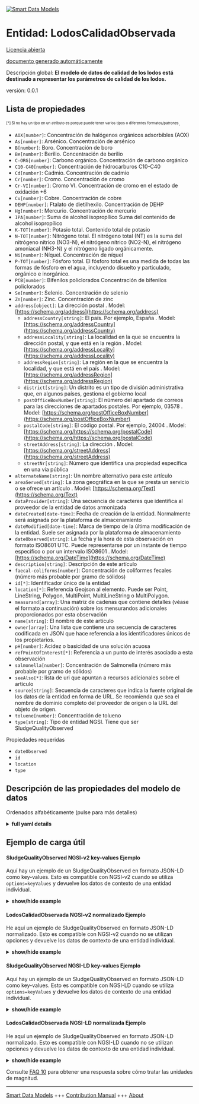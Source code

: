 <!-- 10-Header -->  
[![Smart Data Models](https://smartdatamodels.org/wp-content/uploads/2022/01/SmartDataModels_logo.png "Logo")](https://smartdatamodels.org)  
Entidad: LodosCalidadObservada  
==============================<!-- /10-Header -->  
<!-- 15-License -->  
[Licencia abierta](https://github.com/smart-data-models//dataModel.WaterQuality/blob/master/SludgeQualityObserved/LICENSE.md)  
[documento generado automáticamente](https://docs.google.com/presentation/d/e/2PACX-1vTs-Ng5dIAwkg91oTTUdt8ua7woBXhPnwavZ0FxgR8BsAI_Ek3C5q97Nd94HS8KhP-r_quD4H0fgyt3/pub?start=false&loop=false&delayms=3000#slide=id.gb715ace035_0_60)  
<!-- /15-License -->  
<!-- 20-Description -->  
Descripción global: **El modelo de datos de calidad de los lodos está destinado a representar los parámetros de calidad de los lodos.**  
versión: 0.0.1  
<!-- /20-Description -->  
<!-- 30-PropertiesList -->  

## Lista de propiedades  

<sup><sub>[*] Si no hay un tipo en un atributo es porque puede tener varios tipos o diferentes formatos/patrones</sub></sup>.  
- `AOX[number]`: Concentración de halógenos orgánicos adsorbibles (AOX)  - `As[number]`: Arsénico. Concentración de arsénico  - `B[number]`: Boro. Concentración de boro  - `Be[number]`: Berilio. Concentración de berilio  - `C-ORG[number]`: Carbono orgánico. Concentración de carbono orgánico  - `C10-C40[number]`: Concentración de hidrocarburos C10-C40  - `Cd[number]`: Cadmio. Concentración de cadmio  - `Cr[number]`: Cromo. Concentración de cromo  - `Cr-VI[number]`: Cromo VI. Concentración de cromo en el estado de oxidación +6  - `Cu[number]`: Cobre. Concentración de cobre  - `DEHP[number]`: Ftalato de dietilhexilo. Concentración de DEHP  - `Hg[number]`: Mercurio. Concentración de mercurio  - `IPA[number]`: Suma de alcohol isopropílico Suma del contenido de alcohol isopropílico  - `K-TOT[number]`: Potasio total. Contenido total de potasio  - `N-TOT[number]`: Nitrógeno total. El nitrógeno total (NT) es la suma del nitrógeno nítrico (NO3-N), el nitrógeno nítrico (NO2-N), el nitrógeno amoniacal (NH3-N) y el nitrógeno ligado orgánicamente.  - `Ni[number]`: Níquel. Concentración de níquel  - `P-TOT[number]`: Fósforo total. El fósforo total es una medida de todas las formas de fósforo en el agua, incluyendo disuelto y particulado, orgánico e inorgánico.  - `PCB[number]`: Bifenilos policlorados Concentración de bifenilos policlorados  - `Se[number]`: Selenio. Concentración de selenio  - `Zn[number]`: Zinc. Concentración de zinc  - `address[object]`: La dirección postal  . Model: [https://schema.org/address](https://schema.org/address)	- `addressCountry[string]`: El país. Por ejemplo, España  . Model: [https://schema.org/addressCountry](https://schema.org/addressCountry)  
	- `addressLocality[string]`: La localidad en la que se encuentra la dirección postal, y que está en la región  . Model: [https://schema.org/addressLocality](https://schema.org/addressLocality)  
	- `addressRegion[string]`: La región en la que se encuentra la localidad, y que está en el país  . Model: [https://schema.org/addressRegion](https://schema.org/addressRegion)  
	- `district[string]`: Un distrito es un tipo de división administrativa que, en algunos países, gestiona el gobierno local    
	- `postOfficeBoxNumber[string]`: El número del apartado de correos para las direcciones de apartados postales. Por ejemplo, 03578  . Model: [https://schema.org/postOfficeBoxNumber](https://schema.org/postOfficeBoxNumber)  
	- `postalCode[string]`: El código postal. Por ejemplo, 24004  . Model: [https://schema.org/https://schema.org/postalCode](https://schema.org/https://schema.org/postalCode)  
	- `streetAddress[string]`: La dirección  . Model: [https://schema.org/streetAddress](https://schema.org/streetAddress)  
	- `streetNr[string]`: Número que identifica una propiedad específica en una vía pública    
- `alternateName[string]`: Un nombre alternativo para este artículo  - `areaServed[string]`: La zona geográfica en la que se presta un servicio o se ofrece un artículo  . Model: [https://schema.org/Text](https://schema.org/Text)- `dataProvider[string]`: Una secuencia de caracteres que identifica al proveedor de la entidad de datos armonizada  - `dateCreated[date-time]`: Fecha de creación de la entidad. Normalmente será asignada por la plataforma de almacenamiento  - `dateModified[date-time]`: Marca de tiempo de la última modificación de la entidad. Suele ser asignada por la plataforma de almacenamiento  - `dateObserved[string]`: La fecha y la hora de esta observación en formato ISO8601 UTC. Puede representarse por un instante de tiempo específico o por un intervalo ISO8601  . Model: [https://schema.org/DateTime](https://schema.org/DateTime)- `description[string]`: Descripción de este artículo  - `faecal-coliforms[number]`: Concentración de coliformes fecales (número más probable por gramo de sólidos)  - `id[*]`: Identificador único de la entidad  - `location[*]`: Referencia Geojson al elemento. Puede ser Point, LineString, Polygon, MultiPoint, MultiLineString o MultiPolygon.  - `measurand[array]`: Una matriz de cadenas que contiene detalles (véase el formato a continuación) sobre los mensurandos adicionales proporcionados por esta observación  - `name[string]`: El nombre de este artículo  - `owner[array]`: Una lista que contiene una secuencia de caracteres codificada en JSON que hace referencia a los identificadores únicos de los propietarios.  - `pH[number]`: Acidez o basicidad de una solución acuosa  - `refPointOfInterest[*]`: Referencia a un punto de interés asociado a esta observación  - `salmonella[number]`: Concentración de Salmonella (número más probable por gramo de sólidos)  - `seeAlso[*]`: lista de uri que apuntan a recursos adicionales sobre el artículo  - `source[string]`: Secuencia de caracteres que indica la fuente original de los datos de la entidad en forma de URL. Se recomienda que sea el nombre de dominio completo del proveedor de origen o la URL del objeto de origen.  - `toluene[number]`: Concentración de tolueno  - `type[string]`: Tipo de entidad NGSI. Tiene que ser SludgeQualityObserved  <!-- /30-PropertiesList -->  
<!-- 35-RequiredProperties -->  
Propiedades requeridas  
- `dateObserved`  - `id`  - `location`  - `type`  <!-- /35-RequiredProperties -->  
<!-- 40-NotesYaml -->  
<!-- /40-NotesYaml -->  
<!-- 50-DataModelHeader -->  
## Descripción de las propiedades del modelo de datos  
Ordenados alfabéticamente (pulse para más detalles)  
<!-- /50-DataModelHeader -->  
<!-- 60-ModelYaml -->  
<details><summary><strong>full yaml details</strong></summary>    
```yaml  
SludgeQualityObserved:    
  description: Sludge Quality data model is intended to represent sludge quality parameters.    
  properties:    
    AOX:    
      description: Concentration of Adsorbable Organically bound halogens (AOX)    
      minimum: 0    
      type: number    
      x-ngsi:    
        type: Property    
        units: mg/Kg SS    
    As:    
      description: Arsenic. Concentration of arsenic    
      minimum: 0    
      type: number    
      x-ngsi:    
        type: Property    
        units: mg/Kg SS    
    B:    
      description: Boron. Concentration of boron    
      minimum: 0    
      type: number    
      x-ngsi:    
        type: Property    
        units: mg/Kg SS    
    Be:    
      description: Beryllium. Concentration of Beryllium    
      minimum: 0    
      type: number    
      x-ngsi:    
        type: Property    
        units: mg/Kg SS    
    C-ORG:    
      description: Organic Carbon. Concentration of organic carbon    
      maximum: 1    
      minimum: 0    
      type: number    
      x-ngsi:    
        type: Property    
        units: percentage of SS (min)    
    C10-C40:    
      description: Concentration of Hydrocarbons C10-C40    
      minimum: 0    
      type: number    
      x-ngsi:    
        type: Property    
        units: mg/Kg SS    
    Cd:    
      description: Cadmium. Concentration of cadmium    
      minimum: 0    
      type: number    
      x-ngsi:    
        type: Property    
        units: mg/Kg SS    
    Cr:    
      description: Chromium. Concentration of chromium    
      minimum: 0    
      type: number    
      x-ngsi:    
        type: Property    
        units: mg/Kg SS    
    Cr-VI:    
      description: Chromium VI. Concentration of chromium at the oxidation state +6    
      minimum: 0    
      type: number    
      x-ngsi:    
        type: Property    
        units: mg/Kg SS    
    Cu:    
      description: Copper. Concentration of copper    
      minimum: 0    
      type: number    
      x-ngsi:    
        type: Property    
        units: mg/Kg SS    
    DEHP:    
      description: Diethylhexyl phthalate. Concentration of DEHP    
      minimum: 0    
      type: number    
      x-ngsi:    
        type: Property    
        units: mg/Kg SS    
    Hg:    
      description: Mercury. Concentration of mercury    
      minimum: 0    
      type: number    
      x-ngsi:    
        type: Property    
        units: mg/Kg SS    
    IPA:    
      description: Sum of isopropyl alcohol Sum of content of isopropyl alcohol    
      minimum: 0    
      type: number    
      x-ngsi:    
        type: Property    
        units: mg/Kg SS    
    K-TOT:    
      description: Total potassium. Total content of potassium    
      maximum: 1    
      minimum: 0    
      type: number    
      x-ngsi:    
        type: Property    
        units: percentage of SS (min)    
    N-TOT:    
      description: Total Nitrogen. Total Nitrogen (TN) is the sum of nitrate-nitrogen (NO3-N), nitrite-nitrogen (NO2-N), ammonia-nitrogen (NH3-N) and organically bonded nitrogen    
      maximum: 1    
      minimum: 0    
      type: number    
      x-ngsi:    
        type: Property    
        units: percentage of SS (min)    
    Ni:    
      description: Nickel. Concentration of Nickel    
      minimum: 0    
      type: number    
      x-ngsi:    
        type: Property    
        units: mg/Kg SS    
    P-TOT:    
      description: Total Phosphorus. Total phosphorus is a measure of all forms of phosphorus in the water, including dissolved and particulate, organic and inorganic    
      maximum: 1    
      minimum: 0    
      type: number    
      x-ngsi:    
        type: Property    
        units: percentage of SS (min)    
    PCB:    
      description: Polychlorinated biphenyls Concentration of polychlorinated biphenyls    
      minimum: 0    
      type: number    
      x-ngsi:    
        type: Property    
        units: mg/Kg SS    
    Se:    
      description: Selenium. Concentration of selenium    
      minimum: 0    
      type: number    
      x-ngsi:    
        type: Property    
        units: mg/Kg SS    
    Zn:    
      description: Zinc. Concentration of zinc    
      minimum: 0    
      type: number    
      x-ngsi:    
        type: Property    
        units: mg/Kg SS    
    address:    
      description: The mailing address    
      properties:    
        addressCountry:    
          description: The country. For example, Spain    
          type: string    
          x-ngsi:    
            model: https://schema.org/addressCountry    
            type: Property    
        addressLocality:    
          description: The locality in which the street address is, and which is in the region    
          type: string    
          x-ngsi:    
            model: https://schema.org/addressLocality    
            type: Property    
        addressRegion:    
          description: The region in which the locality is, and which is in the country    
          type: string    
          x-ngsi:    
            model: https://schema.org/addressRegion    
            type: Property    
        district:    
          description: A district is a type of administrative division that, in some countries, is managed by the local government    
          type: string    
          x-ngsi:    
            type: Property    
        postOfficeBoxNumber:    
          description: The post office box number for PO box addresses. For example, 03578    
          type: string    
          x-ngsi:    
            model: https://schema.org/postOfficeBoxNumber    
            type: Property    
        postalCode:    
          description: The postal code. For example, 24004    
          type: string    
          x-ngsi:    
            model: https://schema.org/https://schema.org/postalCode    
            type: Property    
        streetAddress:    
          description: The street address    
          type: string    
          x-ngsi:    
            model: https://schema.org/streetAddress    
            type: Property    
        streetNr:    
          description: Number identifying a specific property on a public street    
          type: string    
          x-ngsi:    
            type: Property    
      type: object    
      x-ngsi:    
        model: https://schema.org/address    
        type: Property    
    alternateName:    
      description: An alternative name for this item    
      type: string    
      x-ngsi:    
        type: Property    
    areaServed:    
      description: The geographic area where a service or offered item is provided    
      type: string    
      x-ngsi:    
        model: https://schema.org/Text    
        type: Property    
    dataProvider:    
      description: A sequence of characters identifying the provider of the harmonised data entity    
      type: string    
      x-ngsi:    
        type: Property    
    dateCreated:    
      description: Entity creation timestamp. This will usually be allocated by the storage platform    
      format: date-time    
      type: string    
      x-ngsi:    
        type: Property    
    dateModified:    
      description: Timestamp of the last modification of the entity. This will usually be allocated by the storage platform    
      format: date-time    
      type: string    
      x-ngsi:    
        type: Property    
    dateObserved:    
      description: The date and time of this observation in ISO8601 UTCformat. It can be represented by an specific time instant or by an ISO8601 interval    
      type: string    
      x-ngsi:    
        model: https://schema.org/DateTime    
        type: Property    
    description:    
      description: A description of this item    
      type: string    
      x-ngsi:    
        type: Property    
    faecal-coliforms:    
      description: Concentration of fecal coliforms (Most Probable Number per gram solids)    
      minimum: 0    
      type: number    
      x-ngsi:    
        type: Property    
        units: MPN/g SS (max)    
    id:    
      anyOf:    
        - description: Identifier format of any NGSI entity    
          maxLength: 256    
          minLength: 1    
          pattern: ^[\w\-\.\{\}\$\+\*\[\]`|~^@!,:\\]+$    
          type: string    
          x-ngsi:    
            type: Property    
        - description: Identifier format of any NGSI entity    
          format: uri    
          type: string    
          x-ngsi:    
            type: Property    
      description: Unique identifier of the entity    
      x-ngsi:    
        type: Relationship    
    location:    
      description: Geojson reference to the item. It can be Point, LineString, Polygon, MultiPoint, MultiLineString or MultiPolygon    
      oneOf:    
        - description: Geojson reference to the item. Point    
          properties:    
            bbox:    
              description: BBox of the  Point    
              items:    
                type: number    
              minItems: 4    
              type: array    
              x-ngsi:    
                type: Property    
            coordinates:    
              description: Coordinates of the Point    
              items:    
                type: number    
              minItems: 2    
              type: array    
              x-ngsi:    
                type: Property    
            type:    
              enum:    
                - Point    
              type: string    
          required:    
            - type    
            - coordinates    
          title: GeoJSON Point    
          type: object    
          x-ngsi:    
            type: GeoProperty    
        - description: Geojson reference to the item. LineString    
          properties:    
            bbox:    
              description: BBox coordinates of the LineString    
              items:    
                type: number    
              minItems: 4    
              type: array    
              x-ngsi:    
                type: Property    
            coordinates:    
              description: Coordinates of the LineString    
              items:    
                items:    
                  type: number    
                minItems: 2    
                type: array    
              minItems: 2    
              type: array    
              x-ngsi:    
                type: Property    
            type:    
              enum:    
                - LineString    
              type: string    
          required:    
            - type    
            - coordinates    
          title: GeoJSON LineString    
          type: object    
          x-ngsi:    
            type: GeoProperty    
        - description: Geojson reference to the item. Polygon    
          properties:    
            bbox:    
              description: BBox coordinates of the Polygon    
              items:    
                type: number    
              minItems: 4    
              type: array    
              x-ngsi:    
                type: Property    
            coordinates:    
              description: Coordinates of the Polygon    
              items:    
                items:    
                  items:    
                    type: number    
                  minItems: 2    
                  type: array    
                minItems: 4    
                type: array    
              type: array    
              x-ngsi:    
                type: Property    
            type:    
              enum:    
                - Polygon    
              type: string    
          required:    
            - type    
            - coordinates    
          title: GeoJSON Polygon    
          type: object    
          x-ngsi:    
            type: GeoProperty    
        - description: Geojson reference to the item. MultiPoint    
          properties:    
            bbox:    
              description: BBox coordinates of the LineString    
              items:    
                type: number    
              minItems: 4    
              type: array    
              x-ngsi:    
                type: Property    
            coordinates:    
              description: Coordinates of the MulitPoint    
              items:    
                items:    
                  type: number    
                minItems: 2    
                type: array    
              type: array    
              x-ngsi:    
                type: Property    
            type:    
              enum:    
                - MultiPoint    
              type: string    
          required:    
            - type    
            - coordinates    
          title: GeoJSON MultiPoint    
          type: object    
          x-ngsi:    
            type: GeoProperty    
        - description: Geojson reference to the item. MultiLineString    
          properties:    
            bbox:    
              description: BBox coordinates of the LineString    
              items:    
                type: number    
              minItems: 4    
              type: array    
              x-ngsi:    
                type: Property    
            coordinates:    
              description: Coordinates of the MultiLineString    
              items:    
                items:    
                  items:    
                    type: number    
                  minItems: 2    
                  type: array    
                minItems: 2    
                type: array    
              type: array    
              x-ngsi:    
                type: Property    
            type:    
              enum:    
                - MultiLineString    
              type: string    
          required:    
            - type    
            - coordinates    
          title: GeoJSON MultiLineString    
          type: object    
          x-ngsi:    
            type: GeoProperty    
        - description: Geojson reference to the item. MultiLineString    
          properties:    
            bbox:    
              items:    
                type: number    
              minItems: 4    
              type: array    
            coordinates:    
              description: Coordinates of the MultiPolygon    
              items:    
                items:    
                  items:    
                    items:    
                      type: number    
                    minItems: 2    
                    type: array    
                  minItems: 4    
                  type: array    
                type: array    
              type: array    
              x-ngsi:    
                type: Property    
            type:    
              enum:    
                - MultiPolygon    
              type: string    
          required:    
            - type    
            - coordinates    
          title: GeoJSON MultiPolygon    
          type: object    
          x-ngsi:    
            type: GeoProperty    
      x-ngsi:    
        type: GeoProperty    
    measurand:    
      description: An array of strings containing details (see format below) about extra measurands provided by this observation    
      items:    
        description: Every measurand provided by this observation    
        type: string    
        x-ngsi:    
          type: Property    
      minItems: 1    
      type: array    
      x-ngsi:    
        type: Property    
    name:    
      description: The name of this item    
      type: string    
      x-ngsi:    
        type: Property    
    owner:    
      description: A List containing a JSON encoded sequence of characters referencing the unique Ids of the owner(s)    
      items:    
        anyOf:    
          - description: Identifier format of any NGSI entity    
            maxLength: 256    
            minLength: 1    
            pattern: ^[\w\-\.\{\}\$\+\*\[\]`|~^@!,:\\]+$    
            type: string    
            x-ngsi:    
              type: Property    
          - description: Identifier format of any NGSI entity    
            format: uri    
            type: string    
            x-ngsi:    
              type: Property    
        description: Unique identifier of the entity    
        x-ngsi:    
          type: Relationship    
      type: array    
      x-ngsi:    
        type: Property    
    pH:    
      description: Acidity or basicity of an aqueous solution    
      maximum: 14    
      minimum: 0    
      type: number    
      x-ngsi:    
        type: Property    
    refPointOfInterest:    
      anyOf:    
        - description: Identifier format of any NGSI entity    
          maxLength: 256    
          minLength: 1    
          pattern: ^[\w\-\.\{\}\$\+\*\[\]`|~^@!,:\\]+$    
          type: string    
          x-ngsi:    
            type: Property    
        - description: Identifier format of any NGSI entity    
          format: uri    
          type: string    
          x-ngsi:    
            type: Property    
      description: A reference to a point of interest associated to this observation    
      x-ngsi:    
        type: Relationship    
    salmonella:    
      description: Concentration of Salmonella (Most Probable Number per gram solids)    
      minimum: 0    
      type: number    
      x-ngsi:    
        type: Property    
        units: MPN/g SS (max)    
    seeAlso:    
      description: list of uri pointing to additional resources about the item    
      oneOf:    
        - items:    
            format: uri    
            type: string    
          minItems: 1    
          type: array    
        - format: uri    
          type: string    
      x-ngsi:    
        type: Property    
    source:    
      description: A sequence of characters giving the original source of the entity data as a URL. Recommended to be the fully qualified domain name of the source provider, or the URL to the source object    
      type: string    
      x-ngsi:    
        type: Property    
    toluene:    
      description: Concentration of Toluene    
      minimum: 0    
      type: number    
      x-ngsi:    
        type: Property    
        units: mg/Kg SS    
    type:    
      description: NGSI Entity type. It has to be SludgeQualityObserved    
      enum:    
        - SludgeQualityObserved    
      type: string    
      x-ngsi:    
        type: Property    
  required:    
    - id    
    - type    
    - dateObserved    
    - location    
  type: object    
  x-derived-from: ''    
  x-disclaimer: Redistribution and use in source and binary forms, with or without modification, are permitted  provided that the license conditions are met. Copyleft (c) 2025 Contributors to Smart Data Models Program    
  x-license-url: https://github.com/smart-data-models/dataModel.WaterQuality/blob/master/SludgeQualityObserved/LICENSE.md    
  x-model-schema: https://smart-data-models.github.io/dataModel.WaterQuality/SludgeQualityObserved/schema.json    
  x-model-tags: B-WaterSmart    
  x-version: 0.0.1    
```  
</details>    
<!-- /60-ModelYaml -->  
<!-- 70-MiddleNotes -->  
<!-- /70-MiddleNotes -->  
<!-- 80-Examples -->  
## Ejemplo de carga útil  
#### SludgeQualityObserved NGSI-v2 key-values Ejemplo  
Aquí hay un ejemplo de un SludgeQualityObserved en formato JSON-LD como key-values. Esto es compatible con NGSI-v2 cuando se utiliza `options=keyValues` y devuelve los datos de contexto de una entidad individual.  
<details><summary><strong>show/hide example</strong></summary>    
```json  
{  
  "id": "urn:ngsi-ld:SludgeQualityObserved:001",  
  "type": "SludgeQualityObserved",  
  "dateObserved": "2023-07-02T10:30:00Z",  
  "location": {  
    "type": "Point",  
    "coordinates": [  
      45.5197,  
      12.19351  
    ]  
  },  
  "pH": 7.5,  
  "N-TOT": 0.063,  
  "P-TOT": 0.024,  
  "K-TOT": 0.002,  
  "C-ORG": 0.397,  
  "PCB": 0.0,  
  "As": 33.4,  
  "B": 50.8,  
  "Be": 0.3,  
  "Cd": 2.7,  
  "Cr": 46.7,  
  "Cr-VI": 0.05,  
  "Cu": 264.8,  
  "Hg": 1.6,  
  "Ni": 33.1,  
  "Se": 4.1,  
  "Zn": 924.8,  
  "IPA": 1.6,  
  "toluene": 0.0,  
  "AOX": 500.0,  
  "DEHP": 100.0,  
  "C10-C40": 5483.0,  
  "salmonella": 100,  
  "faecal-coliforms": 10000  
}  
```  
</details>  
#### LodosCalidadObservada NGSI-v2 normalizado Ejemplo  
He aquí un ejemplo de SludgeQualityObserved en formato JSON-LD normalizado. Esto es compatible con NGSI-v2 cuando no se utilizan opciones y devuelve los datos de contexto de una entidad individual.  
<details><summary><strong>show/hide example</strong></summary>    
```json  
{  
  "id": "sludgequalityobserved:Venice:D1",  
  "type": "SludgeQualityObserved",  
  "dateObserved": {  
    "type": "DateTime",  
    "value": "2023-07-02T10:30:00Z"  
  },  
  "location": {  
    "type": "geo:json",  
    "value": {  
      "type": "Point",  
      "coordinates": [  
        45.5197,  
        12.19351  
      ]  
    }  
  },  
  "pH": {  
    "type": "Number",  
    "value": 7.5  
  },  
  "N-TOT": {  
    "type": "Number",  
    "value": 0.063  
  },  
  "P-TOT": {  
    "type": "Number",  
    "value": 0.024  
  },  
  "K-TOT": {  
    "type": "Number",  
    "value": 0.002  
  },  
  "C-ORG": {  
    "type": "Number",  
    "value": 0.397  
  },  
  "PCB": {  
    "type": "Boolean",  
    "value": false  
  },  
  "As": {  
    "type": "Number",  
    "value": 33.4  
  },  
  "B": {  
    "type": "Number",  
    "value": 50.8  
  },  
  "Be": {  
    "type": "Number",  
    "value": 0.3  
  },  
  "Cd": {  
    "type": "Number",  
    "value": 2.7  
  },  
  "Cr": {  
    "type": "Number",  
    "value": 46.7  
  },  
  "Cr-VI": {  
    "type": "Number",  
    "value": 0.05  
  },  
  "Cu": {  
    "type": "Number",  
    "value": 264.8  
  },  
  "Hg": {  
    "type": "Number",  
    "value": 1.6  
  },  
  "Ni": {  
    "type": "Number",  
    "value": 33.1  
  },  
  "Se": {  
    "type": "Number",  
    "value": 4.1  
  },  
  "Zn": {  
    "type": "Number",  
    "value": 924.8  
  },  
  "IPA": {  
    "type": "Number",  
    "value": 1.6  
  },  
  "toluene": {  
    "type": "Boolean",  
    "value": false  
  },  
  "AOX": {  
    "type": "Number",  
    "value": 500.0  
  },  
  "DEHP": {  
    "type": "Number",  
    "value": 100.0  
  },  
  "C10-C40": {  
    "type": "Number",  
    "value": 5483.0  
  },  
  "salmonella": {  
    "type": "Number",  
    "value": 100  
  },  
  "faecal-coliforms": {  
    "type": "Number",  
    "value": 10000  
  }  
}  
```  
</details>  
#### SludgeQualityObserved NGSI-LD key-values Ejemplo  
Aquí hay un ejemplo de un SludgeQualityObserved en formato JSON-LD como key-values. Esto es compatible con NGSI-LD cuando se utiliza `options=keyValues` y devuelve los datos de contexto de una entidad individual.  
<details><summary><strong>show/hide example</strong></summary>    
```json  
{  
  "id": "urn:ngsi-ld:SludgeQualityObserved:sludgequalityobserved:Venice:D1",  
  "type": "SludgeQualityObserved",  
  "dateObserved": "2023-07-02T10:30:00Z",  
  "location": {  
    "coordinates": [  
      45.5197,  
      12.19351  
    ],  
    "type": "Point"  
  },  
  "pH": 7.5,  
  "N-TOT": 0.063,  
  "P-TOT": 0.024,  
  "K-TOT": 0.002,  
  "C-ORG": 0.397,  
  "PCB": 0.0,  
  "As": 33.4,  
  "B": 50.8,  
  "Be": 0.3,  
  "Cd": 2.7,  
  "Cr": 46.7,  
  "Cr-VI": 0.05,  
  "Cu": 264.8,  
  "Hg": 1.6,  
  "Ni": 33.1,  
  "Se": 4.1,  
  "Zn": 924.8,  
  "IPA": 1.6,  
  "toluene": 0.0,  
  "AOX": 500.0,  
  "DEHP": 100.0,  
  "C10-C40": 5483.0,  
  "salmonella": 100,  
  "faecal-coliforms": 10000,  
  "@context": [  
    "https://raw.githubusercontent.com/smart-data-models/incubated/SMARTWATER/SludgeQualityObserved/master/context.jsonld"  
  ]  
}  
```  
</details>  
#### LodosCalidadObservada NGSI-LD normalizada Ejemplo  
He aquí un ejemplo de SludgeQualityObserved en formato JSON-LD normalizado. Esto es compatible con NGSI-LD cuando no se utilizan opciones y devuelve los datos de contexto de una entidad individual.  
<details><summary><strong>show/hide example</strong></summary>    
```json  
{  
  "id": "urn:ngsi-ld:SludgeQualityObserved:sludgequalityobserved:Venice:D1",  
   "type": "SludgeQualityObserved",  
  "dateObserved": {  
    "type": "Property",  
    "value": {  
      "@type": "DateTime",  
      "@value": "2023-07-02T10:30:00Z"  
    }  
  },  
  "location": {  
    "type": "GeoProperty",  
    "value": {  
      "type": "Point",  
      "coordinates": [  
        45.51970,  
        12.19351  
      ]  
    }  
  },  
  "pH": {  
    "type": "Property",  
    "value": 7.5  
  },  
  "N-TOT": {  
    "type": "Property",  
    "value": 0.063  
  },  
  "P-TOT": {  
    "type": "Property",  
    "value": 0.024  
  },  
  "K-TOT": {  
    "type": "Property",  
    "value": 0.002  
  },  
  "C-ORG": {  
    "type": "Property",  
    "value": 0.397  
  },  
  "PCB": {  
    "type": "Property",  
    "value": 0.0  
  },  
  "As": {  
    "type": "Property",  
    "value": 33.4  
  },  
  "B": {  
    "type": "Property",  
    "value": 50.8  
  },  
  "Be": {  
    "type": "Property",  
    "value": 0.3  
  },  
  "Cd": {  
    "type": "Property",  
    "value": 2.7  
  },   
  "Cr": {  
    "type": "Property",  
    "value": 46.7  
  },  
  "Cr-VI": {  
    "type": "Property",  
    "value": 0.05  
  },  
  "Cu": {  
    "type": "Property",  
    "value": 264.8  
  },  
  "Hg": {  
    "type": "Property",  
    "value": 1.6  
  },  
  "Ni": {  
    "type": "Property",  
    "value": 33.1  
  },  
  "Se": {  
    "type": "Property",  
    "value": 4.1  
  },  
  "Zn": {  
    "type": "Property",  
    "value": 924.8  
  },  
  "IPA": {  
    "type": "Property",  
    "value": 1.6  
  },  
  "toluene": {  
    "type": "Property",  
    "value": 0.0  
  },  
  "AOX": {  
    "type": "Property",  
    "value": 500.0  
  },  
  "DEHP": {  
    "type": "Property",  
    "value": 100.0  
  },  
  "C10-C40": {  
    "type": "Property",  
    "value": 5483.0  
  },  
  "salmonella": {  
    "type": "Property",  
    "value": 100  
  },  
  "faecal-coliforms": {  
    "type": "Property",  
    "value": 10000  
  },  
  "@context": [  
    "https://uri.etsi.org/ngsi-ld/v1/ngsi-ld-core-context.jsonld"  
  ]  
}  
```  
</details><!-- /80-Examples -->  
<!-- 90-FooterNotes -->  
<!-- /90-FooterNotes -->  
<!-- 95-Units -->  
Consulte [FAQ 10](https://smartdatamodels.org/index.php/faqs/) para obtener una respuesta sobre cómo tratar las unidades de magnitud.  
<!-- /95-Units -->  
<!-- 97-LastFooter -->  
---  
[Smart Data Models](https://smartdatamodels.org) +++ [Contribution Manual](https://bit.ly/contribution_manual) +++ [About](https://bit.ly/Introduction_SDM)<!-- /97-LastFooter -->  

